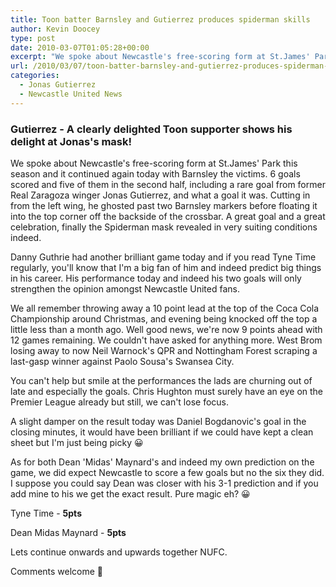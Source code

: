 ```yaml
---
title: Toon batter Barnsley and Gutierrez produces spiderman skills
author: Kevin Doocey
type: post
date: 2010-03-07T01:05:28+00:00
excerpt: "We spoke about Newcastle's free-scoring form at St.James' Park.."
url: /2010/03/07/toon-batter-barnsley-and-gutierrez-produces-spiderman-skills/
categories:
  - Jonas Gutierrez
  - Newcastle United News
---
```


### Gutierrez - A clearly delighted Toon supporter shows his delight at Jonas's mask!

We spoke about Newcastle's free-scoring form at St.James' Park this season and it continued again today with Barnsley the victims. 6 goals scored and five of them in the second half, including a rare goal from former Real Zaragoza winger Jonas Gutierrez, and what a goal it was. Cutting in from the left wing, he ghosted past two Barnsley markers before floating it into the top corner off the backside of the crossbar. A great goal and a great celebration, finally the Spiderman mask revealed in very suiting conditions indeed.

Danny Guthrie had another brilliant game today and if you read Tyne Time regularly, you'll know that I'm a big fan of him and indeed predict big things in his career. His performance today and indeed his two goals will only strengthen the opinion amongst Newcastle United fans.

We all remember throwing away a 10 point lead at the top of the Coca Cola Championship around Christmas, and evening being knocked off the top a little less than a month ago. Well good news, we're now 9 points ahead with 12 games remaining. We couldn't have asked for anything more. West Brom losing away to now Neil Warnock's QPR and Nottingham Forest scraping a last-gasp winner against Paolo Sousa's Swansea City.

You can't help but smile at the performances the lads are churning out of late and especially the goals. Chris Hughton must surely have an eye on the Premier League already but still, we can't lose focus.

A slight damper on the result today was Daniel Bogdanovic's goal in the closing minutes, it would have been brilliant if we could have kept a clean sheet but I'm just being picky 😀

As for both Dean 'Midas' Maynard's and indeed my own prediction on the game, we did expect Newcastle to score a few goals but no the six they did. I suppose you could say Dean was closer with his 3-1 prediction and if you add mine to his we get the exact result. Pure magic eh? 😀

Tyne Time - **5pts**

Dean Midas Maynard - **5pts**

Lets continue onwards and upwards together NUFC.

Comments welcome 🙂
